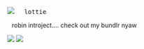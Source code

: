 
![](https://komarev.com/ghpvc/?username=edtroject&color=CED6FE)  ⠀<kbd> lottie </kbd>


 ⠀robin introject.... check out my bundlr nyaw



![](https://cdn.discordapp.com/attachments/379127701015101451/1271752017328476221/Untitled120.png?ex=66b87adc&is=66b7295c&hm=88063f83babf51f95c6ba2ad48ac040f50b6678aeb9b032ec72f8b79b1961ef1&)
 ![](https://cdn.discordapp.com/attachments/379127701015101451/1271751204241805404/Untitled119.png?ex=66b87a1b&is=66b7289b&hm=ebb0ee62c9c5315a753d3be793eaac10305294ac4caa8c900e1f831a98c7d7c9&)
